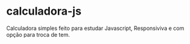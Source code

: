 # calculadora-js
Calculadora simples feito para estudar Javascript,
Responsiviva e com opção para troca de tem.
